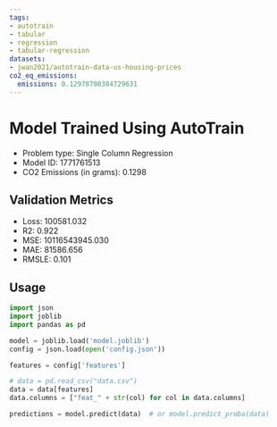 ```yaml
---
tags:
- autotrain
- tabular
- regression
- tabular-regression
datasets:
- jwan2021/autotrain-data-us-housing-prices
co2_eq_emissions:
  emissions: 0.12978708384729631
---
```


# Model Trained Using AutoTrain

- Problem type: Single Column Regression
- Model ID: 1771761513
- CO2 Emissions (in grams): 0.1298

## Validation Metrics

- Loss: 100581.032
- R2: 0.922
- MSE: 10116543945.030
- MAE: 81586.656
- RMSLE: 0.101

## Usage

```python
import json
import joblib
import pandas as pd

model = joblib.load('model.joblib')
config = json.load(open('config.json'))

features = config['features']

# data = pd.read_csv("data.csv")
data = data[features]
data.columns = ["feat_" + str(col) for col in data.columns]

predictions = model.predict(data)  # or model.predict_proba(data)

```